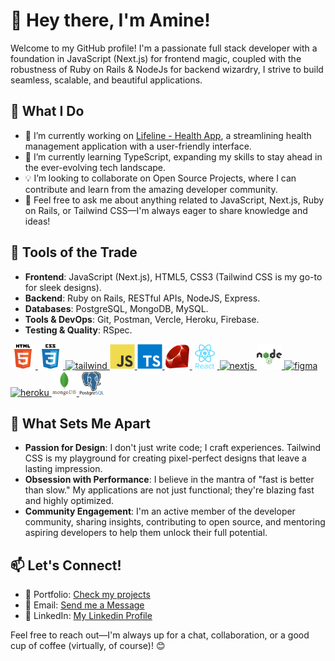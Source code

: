 # 👋 Hey there, I'm Amine!

Welcome to my GitHub profile! I'm a passionate full stack developer with a foundation in JavaScript (Next.js) for frontend magic, coupled with the robustness of Ruby on Rails & NodeJs for backend wizardry, I strive to build seamless, scalable, and beautiful applications.

## 💼 What I Do

- 🔭 I’m currently working on [Lifeline - Health App](https://github.com/ghitaaachab/lifeline), a streamlining health management application with a user-friendly interface.
- 🌱 I’m currently learning TypeScript, expanding my skills to stay ahead in the ever-evolving tech landscape.
- 💡 I’m looking to collaborate on Open Source Projects, where I can contribute and learn from the amazing developer community.
- 💬 Feel free to ask me about anything related to JavaScript, Next.js, Ruby on Rails, or Tailwind CSS—I'm always eager to share knowledge and ideas!

## 🔧 Tools of the Trade

- **Frontend**: JavaScript (Next.js), HTML5, CSS3 (Tailwind CSS is my go-to for sleek designs).
- **Backend**: Ruby on Rails, RESTful APIs, NodeJS, Express.
- **Databases**: PostgreSQL, MongoDB, MySQL.
- **Tools & DevOps**: Git, Postman, Vercle, Heroku, Firebase.
- **Testing & Quality**: RSpec.
<p align="left"> <a href="https://www.w3.org/html/" target="_blank" rel="noreferrer"> <img src="https://raw.githubusercontent.com/devicons/devicon/master/icons/html5/html5-original-wordmark.svg" alt="html5" width="40" height="40"/> </a> <a href="https://www.w3schools.com/css/" target="_blank" rel="noreferrer"> <img src="https://raw.githubusercontent.com/devicons/devicon/master/icons/css3/css3-original-wordmark.svg" alt="css3" width="40" height="40"/> </a> <a href="https://tailwindcss.com/" target="_blank" rel="noreferrer"> <img src="https://www.vectorlogo.zone/logos/tailwindcss/tailwindcss-icon.svg" alt="tailwind" width="40" height="40"/> </a> <a href="https://developer.mozilla.org/en-US/docs/Web/JavaScript" target="_blank" rel="noreferrer"> <img src="https://raw.githubusercontent.com/devicons/devicon/master/icons/javascript/javascript-original.svg" alt="javascript" width="40" height="40"/> </a> <a href="https://www.typescriptlang.org/" target="_blank" rel="noreferrer"> <img src="https://raw.githubusercontent.com/devicons/devicon/master/icons/typescript/typescript-original.svg" alt="typescript" width="40" height="40"/> </a> <a href="https://www.ruby-lang.org/en/" target="_blank" rel="noreferrer"> <img src="https://raw.githubusercontent.com/devicons/devicon/master/icons/ruby/ruby-original.svg" alt="ruby" width="40" height="40"/> </a><a href="https://reactjs.org/" target="_blank" rel="noreferrer"> <img src="https://raw.githubusercontent.com/devicons/devicon/master/icons/react/react-original-wordmark.svg" alt="react" width="40" height="40"/> </a> <a href="https://nextjs.org/" target="_blank" rel="noreferrer"> <img src="https://cdn.worldvectorlogo.com/logos/nextjs-2.svg" alt="nextjs" width="40" height="40"/> </a>  <a href="https://nodejs.org" target="_blank" rel="noreferrer"> <img src="https://raw.githubusercontent.com/devicons/devicon/master/icons/nodejs/nodejs-original-wordmark.svg" alt="nodejs" width="40" height="40"/> </a><a href="https://www.figma.com/" target="_blank" rel="noreferrer"> <img src="https://www.vectorlogo.zone/logos/figma/figma-icon.svg" alt="figma" width="40" height="40"/> </a> <a href="https://heroku.com" target="_blank" rel="noreferrer"> <img src="https://www.vectorlogo.zone/logos/heroku/heroku-icon.svg" alt="heroku" width="40" height="40"/> </a> <a href="https://www.mongodb.com/" target="_blank" rel="noreferrer"> <img src="https://raw.githubusercontent.com/devicons/devicon/master/icons/mongodb/mongodb-original-wordmark.svg" alt="mongodb" width="40" height="40"/> </a>  <a href="https://www.postgresql.org" target="_blank" rel="noreferrer"> <img src="https://raw.githubusercontent.com/devicons/devicon/master/icons/postgresql/postgresql-original-wordmark.svg" alt="postgresql" width="40" height="40"/> </a>    </p>


## 🌟 What Sets Me Apart

- **Passion for Design**: I don't just write code; I craft experiences. Tailwind CSS is my playground for creating pixel-perfect designs that leave a lasting impression.
- **Obsession with Performance**: I believe in the mantra of "fast is better than slow." My applications are not just functional; they're blazing fast and highly optimized.
- **Community Engagement**: I'm an active member of the developer community, sharing insights, contributing to open source, and mentoring aspiring developers to help them unlock their full potential.

## 📫 Let's Connect!

- 🔗 Portfolio: [Check my projects](https://google.com)
- 📧 Email: [Send me a Message](med.bagui.1@gmail.com)
- 💼 LinkedIn: [My Linkedin Profile](https://www.linkedin.com/in/mohamed-amine-bagui-624a252a8/)

Feel free to reach out—I'm always up for a chat, collaboration, or a good cup of coffee (virtually, of course)! 😊
